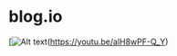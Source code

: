 # blog.io

[![Alt text](https://cdn.mos.cms.futurecdn.net/WqzWxn2pBqvPN9n4DBrjr5.jpg)(https://youtu.be/alH8wPF-Q_Y)
